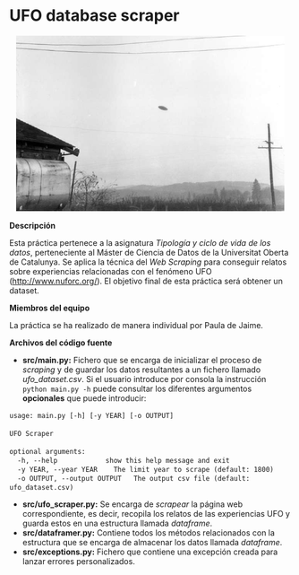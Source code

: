 # UFO database scraper

<div align="center"><img src="img/ufo.jpg" width="480" /></div>

**Descripción**

Esta práctica pertenece a la asignatura _Tipología y ciclo de vida de los datos_, perteneciente al Máster de Ciencia de Datos de la Universitat Oberta de Catalunya. Se aplica la técnica del _Web Scraping_ para conseguir relatos sobre experiencias relacionadas con el fenómeno UFO (http://www.nuforc.org/). El objetivo final de esta práctica será obtener un dataset.

**Miembros del equipo**

La práctica se ha realizado de manera individual por Paula de Jaime.

**Archivos del código fuente**
* **src/main.py:** Fichero que se encarga de inicializar el proceso de _scraping_ y de guardar los datos resultantes a un fichero llamado _ufo_dataset.csv_. Si el usuario introduce por consola la instrucción `python main.py -h` puede consultar los diferentes argumentos **opcionales** que puede introducir:
```
usage: main.py [-h] [-y YEAR] [-o OUTPUT]

UFO Scraper

optional arguments:
  -h, --help            show this help message and exit
  -y YEAR, --year YEAR    The limit year to scrape (default: 1800)
  -o OUTPUT, --output OUTPUT   The output csv file (default: ufo_dataset.csv)
```
* **src/ufo_scraper.py:** Se encarga de _scrapear_ la página web correspondiente, es decir, recopila los relatos de las experiencias UFO y guarda estos en una estructura llamada _dataframe_.
* **src/dataframer.py:** Contiene todos los métodos relacionados con la estructura que se encarga de almacenar los datos llamada _dataframe_.
* **src/exceptions.py:** Fichero que contiene una excepción creada para lanzar errores personalizados.
